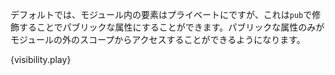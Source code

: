 <!-- By default, the items in a module have private visibility, but this can be
overridden with the `pub` modifier. Only the public items of a module can be
accessed from outside the module scope. -->
デフォルトでは、モジュール内の要素はプライベートにですが、これは`pub`で修飾することでパブリックな属性にすることができます。パブリックな属性のみがモジュールの外のスコープからアクセスすることができるようになります。

{visibility.play}
